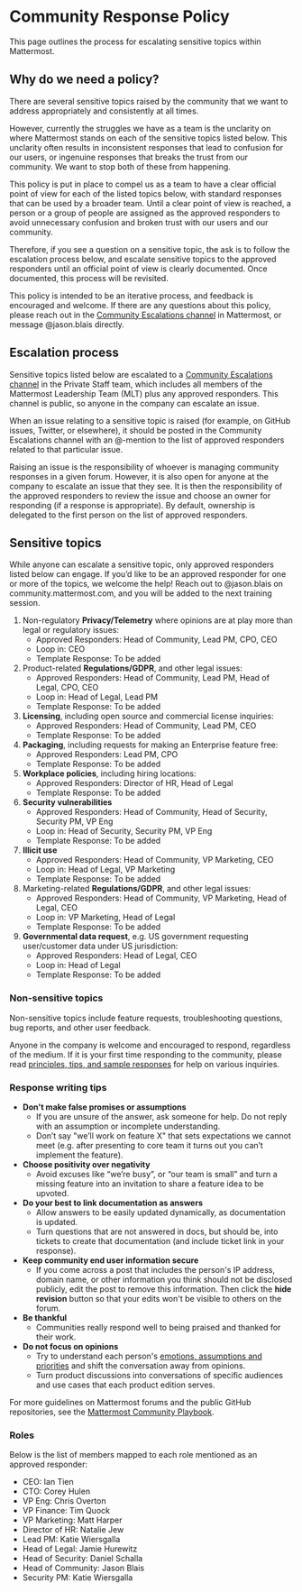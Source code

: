 # Community Response Policy

This page outlines the process for escalating sensitive topics within Mattermost.

## Why do we need a policy?

There are several sensitive topics raised by the community that we want to address appropriately and consistently at all times.

However, currently the struggles we have as a team is the unclarity on where Mattermost stands on each of the sensitive topics listed below. This unclarity often results in inconsistent responses that lead to confusion for our users, or ingenuine responses that breaks the trust from our community. We want to stop both of these from happening.

This policy is put in place to compel us as a team to have a clear official point of view for each of the listed topics below, with standard responses that can be used by a broader team. Until a clear point of view is reached, a person or a group of people are assigned as the approved responders to avoid unnecessary confusion and broken trust with our users and our community.

Therefore, if you see a question on a sensitive topic, the ask is to follow the escalation process below, and escalate sensitive topics to the approved responders until an official point of view is clearly documented. Once documented, this process will be revisited.

This policy is intended to be an iterative process, and feedback is encouraged and welcome. If there are any questions about this policy, please reach out in the [Community Escalations channel](https://community.mattermost.com/private-core/channels/community-escalations) in Mattermost, or message @jason.blais directly.

## Escalation process

Sensitive topics listed below are escalated to a [Community Escalations channel](https://community.mattermost.com/private-core/channels/community-escalations) in the Private Staff team, which includes all members of the Mattermost Leadership Team \(MLT\) plus any approved responders. This channel is public, so anyone in the company can escalate an issue.

When an issue relating to a sensitive topic is raised \(for example, on GitHub issues, Twitter, or elsewhere\), it should be posted in the Community Escalations channel with an @-mention to the list of approved responders related to that particular issue.

Raising an issue is the responsibility of whoever is managing community responses in a given forum. However, it is also open for anyone at the company to escalate an issue that they see. It is then the responsibility of the approved responders to review the issue and choose an owner for responding \(if a response is appropriate\). By default, ownership is delegated to the first person on the list of approved responders.

## Sensitive topics

While anyone can escalate a sensitive topic, only approved responders listed below can engage. If you’d like to be an approved responder for one or more of the topics, we welcome the help! Reach out to @jason.blais on community.mattermost.com, and you will be added to the next training session.

1. Non-regulatory **Privacy/Telemetry** where opinions are at play more than legal or regulatory issues:
   * Approved Responders: Head of Community, Lead PM, CPO, CEO
   * Loop in: CEO
   * Template Response: To be added
2. Product-related **Regulations/GDPR**, and other legal issues:
   * Approved Responders: Head of Community, Lead PM, Head of Legal, CPO, CEO
   * Loop in: Head of Legal, Lead PM
   * Template Response: To be added
3. **Licensing**, including open source and commercial license inquiries:
   * Approved Responders: Head of Community, Lead PM, CEO
   * Template Response: To be added
4. **Packaging**, including requests for making an Enterprise feature free:
   * Approved Responders: Lead PM, CPO
   * Template Response: To be added
5. **Workplace policies**, including hiring locations:
   * Approved Responders: Director of HR, Head of Legal
   * Template Response: To be added
6. **Security vulnerabilities**
   * Approved Responders: Head of Community, Head of Security, Security PM, VP Eng
   * Loop in: Head of Security, Security PM, VP Eng
   * Template Response: To be added
7. **Illicit use**
   * Approved Responders: Head of Community, VP Marketing, CEO
   * Loop in: Head of Legal, VP Marketing
   * Template Response: To be added
8. Marketing-related **Regulations/GDPR**, and other legal issues:
   * Approved Responders: Head of Community, VP Marketing, Head of Legal, CEO
   * Loop in: VP Marketing, Head of Legal
   * Template Response: To be added
9. **Governmental data request**, e.g. US government requesting user/customer data under US jurisdiction:
   * Approved Responders: Head of Legal, CEO
   * Loop in: Head of Legal
   * Template Response: To be added

### Non-sensitive topics

Non-sensitive topics include feature requests, troubleshooting questions, bug reports, and other user feedback.

Anyone in the company is welcome and encouraged to respond, regardless of the medium. If it is your first time responding to the community, please read [principles, tips, and sample responses](https://docs.mattermost.com/process/community-guidelines.html#mattermost-community-forums) for help on various inquiries.

### Response writing tips

* **Don't make false promises or assumptions**
  * If you are unsure of the answer, ask someone for help. Do not reply with an assumption or incomplete understanding.
  * Don’t say "we’ll work on feature X" that sets expectations we cannot meet \(e.g. after presenting to core team it turns out you can’t implement the feature\).
* **Choose positivity over negativity**
  * Avoid excuses like “we’re busy”, or “our team is small” and turn a missing feature into an invitation to share a feature idea to be upvoted.
* **Do your best to link documentation as answers**
  * Allow answers to be easily updated dynamically, as documentation is updated.
  * Turn questions that are not answered in docs, but should be, into tickets to create that documentation \(and include ticket link in your response\).
* **Keep community end user information secure**
  * If you come across a post that includes the person's IP address, domain name, or other information you think should not be disclosed publicly, edit the post to remove this information. Then click the **hide revision** button so that your edits won't be visible to others on the forum.
* **Be thankful**
  * Communities really respond well to being praised and thanked for their work.
* **Do not focus on opinions**
  * Try to understand each person's [emotions, assumptions and priorities](https://handbook.mattermost.com/company/about-mattermost/mindsets#emotion-assumption-and-priority) and shift the conversation away from opinions.
  * Turn product discussions into conversations of specific audiences and use cases that each product edition serves.

For more guidelines on Mattermost forums and the public GitHub repositories, see the [Mattermost Community Playbook](https://handbook.mattermost.com/contributors/contributors/community-playbook#mattermost-community-forums).

### Roles

Below is the list of members mapped to each role mentioned as an approved responder:

* CEO: Ian Tien
* CTO: Corey Hulen
* VP Eng: Chris Overton
* VP Finance: Tim Quock
* VP Marketing: Matt Harper
* Director of HR: Natalie Jew
* Lead PM: Katie Wiersgalla
* Head of Legal: Jamie Hurewitz
* Head of Security: Daniel Schalla
* Head of Community: Jason Blais
* Security PM: Katie Wiersgalla


